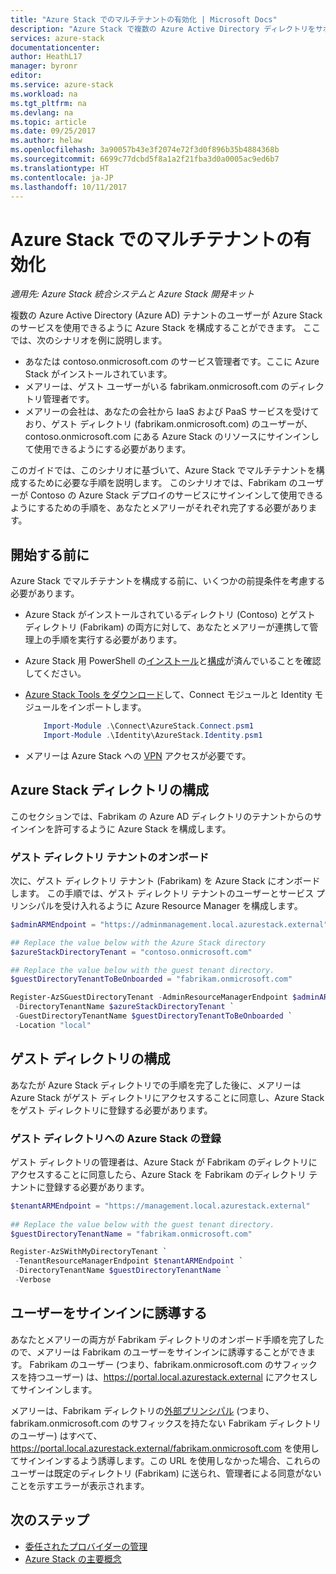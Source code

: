 ```yaml
---
title: "Azure Stack でのマルチテナントの有効化 | Microsoft Docs"
description: "Azure Stack で複数の Azure Active Directory ディレクトリをサポートする方法を説明します。"
services: azure-stack
documentationcenter: 
author: HeathL17
manager: byronr
editor: 
ms.service: azure-stack
ms.workload: na
ms.tgt_pltfrm: na
ms.devlang: na
ms.topic: article
ms.date: 09/25/2017
ms.author: helaw
ms.openlocfilehash: 3a90057b43e3f2074e72f3d0f896b35b4884368b
ms.sourcegitcommit: 6699c77dcbd5f8a1a2f21fba3d0a0005ac9ed6b7
ms.translationtype: HT
ms.contentlocale: ja-JP
ms.lasthandoff: 10/11/2017
---
```

# <a name="enable-multi-tenancy-in-azure-stack"></a>Azure Stack でのマルチテナントの有効化

*適用先: Azure Stack 統合システムと Azure Stack 開発キット*

複数の Azure Active Directory (Azure AD) テナントのユーザーが Azure Stack のサービスを使用できるように Azure Stack を構成することができます。 ここでは、次のシナリオを例に説明します。

 - あなたは contoso.onmicrosoft.com のサービス管理者です。ここに Azure Stack がインストールされています。
 - メアリーは、ゲスト ユーザーがいる fabrikam.onmicrosoft.com のディレクトリ管理者です。 
 - メアリーの会社は、あなたの会社から IaaS および PaaS サービスを受けており、ゲスト ディレクトリ (fabrikam.onmicrosoft.com) のユーザーが、contoso.onmicrosoft.com にある Azure Stack のリソースにサインインして使用できるようにする必要があります。

このガイドでは、このシナリオに基づいて、Azure Stack でマルチテナントを構成するために必要な手順を説明します。  このシナリオでは、Fabrikam のユーザーが Contoso の Azure Stack デプロイのサービスにサインインして使用できるようにするための手順を、あなたとメアリーがそれぞれ完了する必要があります。  

## <a name="before-you-begin"></a>開始する前に
Azure Stack でマルチテナントを構成する前に、いくつかの前提条件を考慮する必要があります。
  
 - Azure Stack がインストールされているディレクトリ (Contoso) とゲスト ディレクトリ (Fabrikam) の両方に対して、あなたとメアリーが連携して管理上の手順を実行する必要があります。  
 - Azure Stack 用 PowerShell の[インストール](azure-stack-powershell-install.md)と[構成](azure-stack-powershell-configure-admin.md)が済んでいることを確認してください。
 - [Azure Stack Tools をダウンロード](azure-stack-powershell-download.md)して、Connect モジュールと Identity モジュールをインポートします。

    ````PowerShell
        Import-Module .\Connect\AzureStack.Connect.psm1
        Import-Module .\Identity\AzureStack.Identity.psm1
    ```` 
 - メアリーは Azure Stack への [VPN](azure-stack-connect-azure-stack.md#connect-to-azure-stack-with-vpn) アクセスが必要です。 

## <a name="configure-azure-stack-directory"></a>Azure Stack ディレクトリの構成
このセクションでは、Fabrikam の Azure AD ディレクトリのテナントからのサインインを許可するように Azure Stack を構成します。

### <a name="onboard-guest-directory-tenant"></a>ゲスト ディレクトリ テナントのオンボード
次に、ゲスト ディレクトリ テナント (Fabrikam) を Azure Stack にオンボードします。  この手順では、ゲスト ディレクトリ テナントのユーザーとサービス プリンシパルを受け入れるように Azure Resource Manager を構成します。

````PowerShell
$adminARMEndpoint = "https://adminmanagement.local.azurestack.external"

## Replace the value below with the Azure Stack directory
$azureStackDirectoryTenant = "contoso.onmicrosoft.com"

## Replace the value below with the guest tenant directory. 
$guestDirectoryTenantToBeOnboarded = "fabrikam.onmicrosoft.com"

Register-AzSGuestDirectoryTenant -AdminResourceManagerEndpoint $adminARMEndpoint `
 -DirectoryTenantName $azureStackDirectoryTenant `
 -GuestDirectoryTenantName $guestDirectoryTenantToBeOnboarded `
 -Location "local"
````



## <a name="configure-guest-directory"></a>ゲスト ディレクトリの構成
あなたが Azure Stack ディレクトリでの手順を完了した後に、メアリーは Azure Stack がゲスト ディレクトリにアクセスすることに同意し、Azure Stack をゲスト ディレクトリに登録する必要があります。 

### <a name="registering-azure-stack-with-the-guest-directory"></a>ゲスト ディレクトリへの Azure Stack の登録
ゲスト ディレクトリの管理者は、Azure Stack が Fabrikam のディレクトリにアクセスすることに同意したら、Azure Stack を Fabrikam のディレクトリ テナントに登録する必要があります。

````PowerShell
$tenantARMEndpoint = "https://management.local.azurestack.external"
    
## Replace the value below with the guest tenant directory. 
$guestDirectoryTenantName = "fabrikam.onmicrosoft.com"

Register-AzSWithMyDirectoryTenant `
 -TenantResourceManagerEndpoint $tenantARMEndpoint `
 -DirectoryTenantName $guestDirectoryTenantName ` 
 -Verbose 
````
## <a name="direct-users-to-sign-in"></a>ユーザーをサインインに誘導する
あなたとメアリーの両方が Fabrikam ディレクトリのオンボード手順を完了したので、メアリーは Fabrikam のユーザーをサインインに誘導することができます。  Fabrikam のユーザー (つまり、fabrikam.onmicrosoft.com のサフィックスを持つユーザー) は、https://portal.local.azurestack.external にアクセスしてサインインします。  

メアリーは、Fabrikam ディレクトリの[外部プリンシパル](../active-directory/active-directory-understanding-resource-access.md) (つまり、fabrikam.onmicrosoft.com のサフィックスを持たない Fabrikam ディレクトリのユーザー) はすべて、https://portal.local.azurestack.external/fabrikam.onmicrosoft.com を使用してサインインするよう誘導します。この URL を使用しなかった場合、これらのユーザーは既定のディレクトリ (Fabrikam) に送られ、管理者による同意がないことを示すエラーが表示されます。

## <a name="next-steps"></a>次のステップ

- [委任されたプロバイダーの管理](azure-stack-delegated-provider.md)
- [Azure Stack の主要概念](azure-stack-key-features.md)
